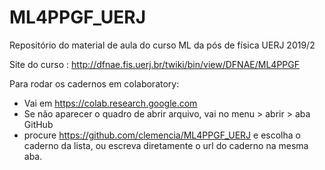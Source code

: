 # ML4PPGF_UERJ
Repositório do material de aula do curso ML da pós de física UERJ 2019/2

Site do curso : http://dfnae.fis.uerj.br/twiki/bin/view/DFNAE/ML4PPGF

Para rodar os cadernos em colaboratory:

* Vai em https://colab.research.google.com
* Se não aparecer o quadro de abrir arquivo, vai no menu > abrir > aba GitHub 
* procure https://github.com/clemencia/ML4PPGF_UERJ  e  escolha o caderno da lista, ou escreva diretamente o url do caderno na mesma aba.
